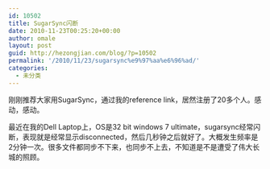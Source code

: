 ```yaml
---
id: 10502
title: SugarSync闪断
date: 2010-11-23T00:25:20+00:00
author: omale
layout: post
guid: http://hezongjian.com/blog/?p=10502
permalink: '/2010/11/23/sugarsync%e9%97%aa%e6%96%ad/'
categories:
  - 未分类
---
```

刚刚推荐大家用SugarSync，通过我的reference link，居然注册了20多个人。感动，感动。

最近在我的Dell Laptop上，OS是32 bit windows 7 ultimate，sugarsync经常闪断，表现就是经常显示disconnected，然后几秒钟之后就好了。大概发生频率是2分钟一次。很多文件都同步不下来，也同步不上去，不知道是不是遭受了伟大长城的照顾。
